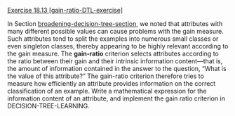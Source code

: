 [Exercise 18.13 \[gain-ratio-DTL-exercise\]](18-13/)

In
Section [broadening-decision-tree-section](#/), we noted that
attributes with many different possible values can cause problems with
the gain measure. Such attributes tend to split the examples into
numerous small classes or even singleton classes, thereby appearing to
be highly relevant according to the gain measure. The
**gain-ratio** criterion selects attributes
according to the ratio between their gain and their intrinsic
information content—that is, the amount of information contained in the
answer to the question, “What is the value of this attribute?” The
gain-ratio criterion therefore tries to measure how efficiently an
attribute provides information on the correct classification of an
example. Write a mathematical expression for the information content of
an attribute, and implement the gain ratio criterion in DECISION-TREE-LEARNING.
